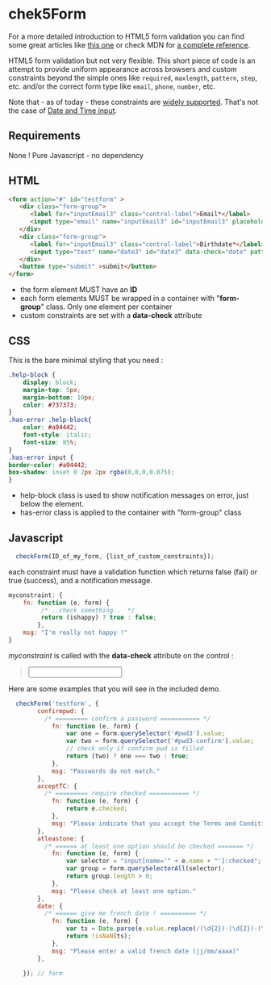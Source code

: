 # chek5Form

For a more detailed introduction to HTML5 form validation you can find some great articles like  [this one](https://www.html5rocks.com/en/tutorials/forms/constraintvalidation/) or check MDN for [a complete reference](https://developer.mozilla.org/en-US/docs/Learn/HTML/Forms/Form_validation).

HTML5 form validation but not very flexible. This short piece of code is an attempt to provide uniform appearance across browsers and custom constraints beyond the simple ones like `required`, `maxlength`, `pattern`, `step`, etc. and/or the correct form type like `email`, `phone`, `number`, etc.

Note that - as of today - these constraints are [widely supported](http://caniuse.com/#feat=form-validation). That's not the case of [Date and Time input](http://caniuse.com/#feat=input-datetime).



## Requirements

None ! Pure Javascript - no dependency

## HTML


```html
<form action="#" id="testform" >
   <div class="form-group">
      <label for="inputEmail3" class="control-label">Email*</label>
      <input type="email" name="inputEmail3" id="inputEmail3" placeholder="Email" required >
   </div>
   <div class="form-group">
      <label for="inputEmail3" class="control-label">Birthdate*</label>
      <input type="text" name="date3" id="date3" data-check="date" pattern="\d{1,2}/\d{1,2}/\d{4}" placeholder="jj/mm/aaaa" required />
   </div>
   <button type="submit" >submit</button>
</form>
```

- the form element MUST have an **ID**
- each form elements MUST be wrapped in a container with "**form-group**" class. Only one element per container
- custom constraints are set with a **data-check** attribute

## CSS

This is the bare minimal styling that you need :


```css
.help-block {
    display: block;
    margin-top: 5px;
    margin-bottom: 10px;
    color: #737373;
}
.has-error .help-block{
    color: #a94442;
    font-style: italic;
    font-size: 85%;
}
.has-error input {
border-color: #a94442;
box-shadow: inset 0 2px 2px rgba(0,0,0,0.075);
}
```
- help-block class is used to show notification messages on error, just below the element.
- has-error class is applied to the container with "form-group" class

## Javascript
```javascript
  checkForm(ID_of_my_form, {list_of_custom_constraints});
```
each constraint must have a validation function which returns false (fail) or true (success), and a notification message.

```javascript
myconstraint: {
    fn: function (e, form) {
         /* ..check something..  */
         return (ishappy) ? true : false;
        },
    msg: "I'm really not happy !"
}
```

*myconstraint* is called with the **data-check** attribute on the control :

> <input type="text" name="mycontrol" data-check="myconstraint" >

Here are some examples that you will see in the included demo.


```javascript
  checkForm('testform', {
        confirmpwd: {
          /* ========= confirm a password =========== */
            fn: function (e, form) {
                var one = form.querySelector('#pwd3').value;
                var two = form.querySelector('#pwd3-confirm').value;
                // check only if confirm pwd is filled
                return (two) ? one === two : true;
            },
            msg: "Passwords do not match."
        },
        acceptTC: {
          /* ========= require checked =========== */
            fn: function (e, form) {
                return e.checked;
            },
            msg: "Please indicate that you accept the Terms and Conditions"
        },
        atleastone: {
          /* ====== at least one option should be checked ======= */
            fn: function (e, form) {
                var selector = "input[name='" + e.name + "']:checked";
                var group = form.querySelectorAll(selector);
                return group.length > 0;
            },
            msg: "Please check at least one option."
        },
        date: {
          /* ====== give me french date ! ========== */
            fn: function (e, form) {
                var ts = Date.parse(e.value.replace(/(\d{2})-(\d{2})-(\d{4})/, "$2/$1/$3"));
                return !isNaN(ts);
            },
            msg: "Please enter a valid french date (jj/mm/aaaa)"
        },

    }); // form
```